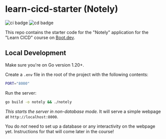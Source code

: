 # learn-cicd-starter (Notely)

![ci badge](https://github.com/scuzzy-pf/learn-cicd-starter/workflows/ci/badge.svg)
![cd badge](https://github.com/scuzzy-pf/learn-cicd-starter/workflows/cd/badge.svg)


This repo contains the starter code for the "Notely" application for the "Learn CICD" course on [Boot.dev](https://boot.dev).

## Local Development

Make sure you're on Go version 1.20+.

Create a `.env` file in the root of the project with the following contents:

```bash
PORT="8000"
```

Run the server:

```bash
go build -o notely && ./notely
```

*This starts the server in non-database mode.* It will serve a simple webpage at `http://localhost:8000`.

You do *not* need to set up a database or any interactivity on the webpage yet. Instructions for that will come later in the course!
